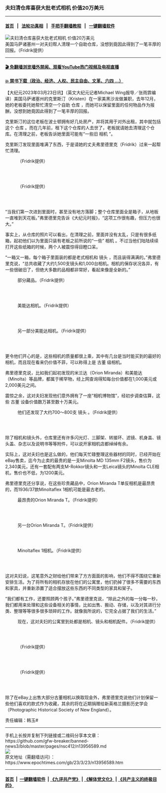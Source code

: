 ### 夫妇清仓库喜获大批老式相机 价值20万美元
------------------------

#### [首页](https://github.com/gfw-breaker/banned-news3/blob/master/README.md) &nbsp;&nbsp;|&nbsp;&nbsp; [法轮功真相](https://github.com/begood0513/basic/blob/master/README.md)  &nbsp;&nbsp;|&nbsp;&nbsp; [手把手翻墙教程](https://github.com/gfw-breaker/guides/wiki)  &nbsp;&nbsp;|&nbsp;&nbsp; [一键翻墙软件](https://github.com/gfw-breaker/nogfw/blob/master/README.md)  



<div><img alt="夫妇清仓库喜获大批老式相机 价值20万美元" class="attachment-djy_600_400 size-djy_600_400 wp-post-image" src="https://i.epochtimes.com/assets/uploads/2023/03/id13956597-et-web-minolta-collection-34-1-12-1200x720-600x400.jpg"/>
<div class="caption">
 美国马萨诸塞州一对夫妇帮人清理一个自助仓库，没想到竟因此得到了一笔丰厚的回报。（Fridrik提供）
</div></div><hr/>

#### [ 🎬  免翻墙浏览墙外禁闻、观看YouTube热门视频及电视直播](https://github.com/gfw-breaker/HelloWorld)

#### [ 💥  禁书下载（政治、经济、人权、民主自由、文革、六四 ...）](https://github.com/gfw-breaker/books/blob/master/README.md)

<div><p>
 【大纪元2023年03月23日讯】（英文大纪元记者Michael Wing报导／张雨霏编译）美国马萨诸塞州的克里斯汀（Kristen）在一家美黑沙龙做兼职，去年12月，她的老板委托她帮忙清空一个自助
 <ok href="https://www.epochtimes.com/gb/tag/%E4%BB%93%E5%BA%93.html">
  仓库
 </ok>
 ，而她可以保留里面的任何物品作为报酬，没想到她竟因此得到了一笔丰厚的回报。
</p>
<p>
 克里斯汀的这位老板在波士顿拥有好几处房产，并将其用于对外出租，其中就包括这个
 <ok href="https://www.epochtimes.com/gb/tag/%E4%BB%93%E5%BA%93.html">
  仓库
 </ok>
 。而在几年前，租下这个仓库的人去世了，老板就请她去清理这个仓库。在清理之前，老板告诉她里面可能有“一些旧
 <ok href="https://www.epochtimes.com/gb/tag/%E7%9B%B8%E6%9C%BA.html">
  相机
 </ok>
 ”。
</p>
<p>
 克里斯汀发现里面堆满了东西，于是请她的丈夫弗里德里克（Fridrik）过来一起帮忙清理。
</p>
<figure aria-describedby="caption-attachment-13956609" class="wp-caption aligncenter" id="attachment_13956609" style="width: 600px">
 <ok href="https://i.epochtimes.com/assets/uploads/2023/03/id13956609-20221215_194525-1200x540.jpg" target="_blank">
  <img alt="" class="wp-image-13956609" src="https://i.epochtimes.com/assets/uploads/2023/03/id13956609-20221215_194525-1200x540.jpg"/>
 </ok>
 <br/><figcaption class="wp-caption-text" id="caption-attachment-13956609">
  （Fridrik提供）
 </figcaption><br/>
</figure><br/>
<figure aria-describedby="caption-attachment-13956608" class="wp-caption aligncenter" id="attachment_13956608" style="width: 600px">
 <ok href="https://i.epochtimes.com/assets/uploads/2023/03/id13956608-storage-2.jpeg" target="_blank">
  <img alt="" class="wp-image-13956608" src="https://i.epochtimes.com/assets/uploads/2023/03/id13956608-storage-2.jpeg"/>
 </ok>
 <br/><figcaption class="wp-caption-text" id="caption-attachment-13956608">
  （Fridrik提供）
 </figcaption><br/>
</figure><br/>
<p>
 “当我们第一次进到里面时，甚至没有地方落脚；整个仓库里面全是箱子，从地板一直堆到天花板。”弗里德里克告诉《大纪元时报》，“这项工作很有趣，但压力也很大。”
</p>
<p>
 事实上，从仓库的照片可以看出，在清理之前，里面并没有太乱，只是有很多纸箱，起初他们以为里面只装有老板之前所说的“一些”
 <ok href="https://www.epochtimes.com/gb/tag/%E7%9B%B8%E6%9C%BA.html">
  相机
 </ok>
 。不过当他们陆陆续续打开这些纸箱的时候，两个人被震惊得目瞪口呆。
</p>
<p>
 “一箱又一箱，每个箱子里面装的都是老式相机和
 <ok href="https://www.epochtimes.com/gb/tag/%E9%95%9C%E5%A4%B4.html">
  镜头
 </ok>
 ，而且装得满满的。”弗里德里克说，“总共收藏了大约1,500支镜头和1,000台相机。相机的保存状况各异，有一些很破旧了，但绝大多数的品相都非常好，看起来像是全新的。”
</p>
<figure aria-describedby="caption-attachment-13956598" class="wp-caption aligncenter" id="attachment_13956598" style="width: 601px">
 <ok href="https://i.epochtimes.com/assets/uploads/2023/03/id13956598-IMG_9252.jpg" target="_blank">
  <img alt="" class="wp-image-13956598" src="https://i.epochtimes.com/assets/uploads/2023/03/id13956598-IMG_9252.jpg"/>
 </ok>
 <br/><figcaption class="wp-caption-text" id="caption-attachment-13956598">
  部分藏品。（Fridrik提供）
 </figcaption><br/>
</figure><br/>
<figure aria-describedby="caption-attachment-13956602" class="wp-caption aligncenter" id="attachment_13956602" style="width: 600px">
 <ok href="https://i.epochtimes.com/assets/uploads/2023/03/id13956602-minolta-collection.jpeg" target="_blank">
  <img alt="" class="wp-image-13956602" src="https://i.epochtimes.com/assets/uploads/2023/03/id13956602-minolta-collection.jpeg"/>
 </ok>
 <br/><figcaption class="wp-caption-text" id="caption-attachment-13956602">
  美能达相机。（Fridrik提供）
 </figcaption><br/>
</figure><br/>
<figure aria-describedby="caption-attachment-13956604" class="wp-caption aligncenter" id="attachment_13956604" style="width: 600px">
 <ok href="https://i.epochtimes.com/assets/uploads/2023/03/id13956604-Miranda.jpeg" target="_blank">
  <img alt="" class="wp-image-13956604" src="https://i.epochtimes.com/assets/uploads/2023/03/id13956604-Miranda.jpeg"/>
 </ok>
 <br/><figcaption class="wp-caption-text" id="caption-attachment-13956604">
  另一部分美能达相机。（Fridrik提供）
 </figcaption><br/>
</figure><br/>
<p>
 更令他们开心的是，这些相机的质量都很上乘，其中有几台是当时能买到的最好的相机，而且现在看来仍价值不菲，可以称得上是
 <ok href="https://www.epochtimes.com/gb/tag/%E5%8F%A4%E8%91%A3.html">
  古董
 </ok>
 级相机。
</p>
<p>
 弗里德里克说，比如我们起初发现的米兰达（Orion Miranda）和美能达（Minolta）等品牌，都属于稀罕物，经上网查询得知每台价值都在1,000美元或2,000美元之间。
</p>
<p>
 震惊之余，这对夫妇发现他们意外拥有了一座“相机博物馆”，经初步调查估算，这些
 <ok href="https://www.epochtimes.com/gb/tag/%E5%8F%A4%E8%91%A3.html">
  古董
 </ok>
 设备价值数万甚至数十万美元。
</p>
<figure aria-describedby="caption-attachment-13956601" class="wp-caption aligncenter" id="attachment_13956601" style="width: 600px">
 <ok href="https://i.epochtimes.com/assets/uploads/2023/03/id13956601-Lenses.jpeg" target="_blank">
  <img alt="" class="wp-image-13956601" src="https://i.epochtimes.com/assets/uploads/2023/03/id13956601-Lenses.jpeg"/>
 </ok>
 <br/><figcaption class="wp-caption-text" id="caption-attachment-13956601">
  他们还发现了大约700～800支
  <ok href="https://www.epochtimes.com/gb/tag/%E9%95%9C%E5%A4%B4.html">
   镜头
  </ok>
  。（Fridrik提供）
 </figcaption><br/>
</figure><br/>
<p>
 除了相机和镜头外，仓库里还有许多闪光灯、三脚架、转接环、滤镜、机身盖、镜头盖、杂志以及说明书等等附件，可以说开家相机店都绰绰有余。
</p>
<p>
 实际上，这对夫妇也是这么做的，他们每天忙碌整理这些器材的同时，已经开始在eBay售卖，迄今为止卖的最贵的是一支Minolta MD 135mm F2镜头，售价为2,340美元，还有一套配有两支M-Rokkor镜头和一支Leica镜头的Minolta CLE相机，售价也不低，为1200美元。
</p>
<p>
 弗里德里克还分享说，在这些珍贵藏品中，Orion Miranda T单反相机是最昂贵的，而1936/37款Minoltaflex 1相机可能是最古老的。
</p>
<figure aria-describedby="caption-attachment-13956605" class="wp-caption aligncenter" id="attachment_13956605" style="width: 600px">
 <ok href="https://i.epochtimes.com/assets/uploads/2023/03/id13956605-Miranda-Orion.jpeg" target="_blank">
  <img alt="" class="wp-image-13956605" src="https://i.epochtimes.com/assets/uploads/2023/03/id13956605-Miranda-Orion.jpeg"/>
 </ok>
 <br/><figcaption class="wp-caption-text" id="caption-attachment-13956605">
  最昂贵的Orion Miranda T。（Fridrik提供）
 </figcaption><br/>
</figure><br/>
<figure aria-describedby="caption-attachment-13956606" class="wp-caption aligncenter" id="attachment_13956606" style="width: 601px">
 <ok href="https://i.epochtimes.com/assets/uploads/2023/03/id13956606-Miranda-Orion-2.jpeg" target="_blank">
  <img alt="" class="wp-image-13956606" src="https://i.epochtimes.com/assets/uploads/2023/03/id13956606-Miranda-Orion-2.jpeg"/>
 </ok>
 <br/><figcaption class="wp-caption-text" id="caption-attachment-13956606">
  另一台Orion Miranda T。（Fridrik提供）
 </figcaption><br/>
</figure><br/>
<figure aria-describedby="caption-attachment-13956603" class="wp-caption aligncenter" id="attachment_13956603" style="width: 451px">
 <ok href="https://i.epochtimes.com/assets/uploads/2023/03/id13956603-Minoltaflex.jpg" target="_blank">
  <img alt="" class="wp-image-13956603" src="https://i.epochtimes.com/assets/uploads/2023/03/id13956603-Minoltaflex.jpg"/>
 </ok>
 <br/><figcaption class="wp-caption-text" id="caption-attachment-13956603">
  Minoltaflex 1相机。（Fridrik提供）
 </figcaption><br/>
</figure><br/>
<p>
 这对夫妇说，这笔意外之财给他们带来了方方面面的影响，他们不得不围绕它重新安排生活。为了将所有的相机存放在他们的公寓里，他们扔掉了很多不需要的东西和家具，并重新添置了适合摆放这些东西的不同类型的家具和架子。
</p>
<p>
 “我们都有工作，还要照顾两个孩子。”弗里德里克说，“除此之外的每一分每一秒，我们都用来处理和这些设备相关的事情，比如出售、搬动、存储，以及对其进行分类、整理等等很多很多琐碎的工作。就像我所说的，它完全占据了我们的生活。”
</p>
<figure aria-describedby="caption-attachment-13956596" class="wp-caption aligncenter" id="attachment_13956596" style="width: 600px">
 <ok href="https://i.epochtimes.com/assets/uploads/2023/03/id13956596-20230101_083036.jpg" target="_blank">
  <img alt="" class="wp-image-13956596" src="https://i.epochtimes.com/assets/uploads/2023/03/id13956596-20230101_083036.jpg"/>
 </ok>
 <br/><figcaption class="wp-caption-text" id="caption-attachment-13956596">
  现在，这对夫妇的公寓里到处都是相机、镜头和相机配件。（Fridrik提供）
 </figcaption><br/>
</figure><br/>
<figure aria-describedby="caption-attachment-13956595" class="wp-caption aligncenter" id="attachment_13956595" style="width: 600px">
 <ok href="https://i.epochtimes.com/assets/uploads/2023/03/id13956595-20230101_083022.jpg" target="_blank">
  <img alt="" class="wp-image-13956595" src="https://i.epochtimes.com/assets/uploads/2023/03/id13956595-20230101_083022.jpg"/>
 </ok>
 <br/><figcaption class="wp-caption-text" id="caption-attachment-13956595">
  （Fridrik提供）
 </figcaption><br/>
</figure><br/>
<figure aria-describedby="caption-attachment-13956599" class="wp-caption aligncenter" id="attachment_13956599" style="width: 600px">
 <ok href="https://i.epochtimes.com/assets/uploads/2023/03/id13956599-IMG_9681.jpg" target="_blank">
  <img alt="" class="wp-image-13956599" src="https://i.epochtimes.com/assets/uploads/2023/03/id13956599-IMG_9681.jpg"/>
 </ok>
 <br/><figcaption class="wp-caption-text" id="caption-attachment-13956599">
  （Fridrik提供）
 </figcaption><br/>
</figure><br/>
<p>
 除了在eBay上出售大部分古董相机以换取现金外，弗里德里克说他们计划保留一些他们喜欢的款式作为收藏，其余的将在近期捐赠给新英格兰摄影历史学会（Photographic Historical Society of New England）。
</p>
<p>
 责任编辑：韩玉#
</p>
</div>
<hr/>
手机上长按并复制下列链接或二维码分享本文章：<br/>
https://github.com/gfw-breaker/banned-news3/blob/master/pages/nsc412/n13956589.md <br/>
<a href='https://github.com/gfw-breaker/banned-news3/blob/master/pages/nsc412/n13956589.md'><img src='https://github.com/gfw-breaker/banned-news3/blob/master/pages/nsc412/n13956589.md.png'/></a> <br/>
原文地址（需翻墙访问）：https://www.epochtimes.com/gb/23/3/23/n13956589.htm


------------------------
#### [首页](https://github.com/gfw-breaker/banned-news3/blob/master/README.md) &nbsp;|&nbsp; [一键翻墙软件](https://github.com/gfw-breaker/nogfw/blob/master/README.md) &nbsp;| [《九评共产党》](https://github.com/gfw-breaker/9ping.md/blob/master/README.md#九评之一评共产党是什么) | [《解体党文化》](https://github.com/gfw-breaker/jtdwh.md/blob/master/README.md) | [《共产主义的终极目的》](https://github.com/gfw-breaker/gczydzjmd.md/blob/master/README.md)


<img src='http://gfw-breaker.win/banned-news3/pages/nsc412/n13956589.md' width='0px' height='0px'/>
